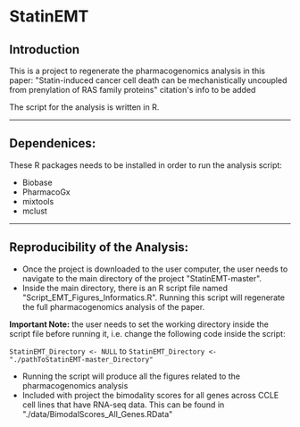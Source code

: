 # StatinEMT


## Introduction
This is a project to regenerate the pharmacogenomics analysis in this paper:
"Statin-induced cancer cell death can be mechanistically uncoupled from prenylation of RAS family proteins"
citation's info to be added

The script for the analysis is written in R.


----

## Dependenices:
These R packages needs to be installed in order to run the analysis script:
- Biobase
- PharmacoGx
- mixtools
- mclust


----
## Reproducibility of the Analysis:
- Once the project is downloaded to the user computer, the user needs to navigate to the main directory of the project "StatinEMT-master".
- Inside the main directory, there is an R script file named "Script_EMT_Figures_Informatics.R". Running this script will regenerate the full pharmacogenomics analysis of the paper.

**Important Note:** the user needs to set the working directory inside the script file before running it, i.e. change the following code inside the script:

`StatinEMT_Directory <- NULL`
to
`StatinEMT_Directory <- "./pathToStatinEMT-master_Directory"`

- Running the script will produce all the figures related to the pharmacogenomics analysis
- Included with project the bimodality scores for all genes across CCLE cell lines that have RNA-seq data. This can be found in "./data/BimodalScores_All_Genes.RData"

